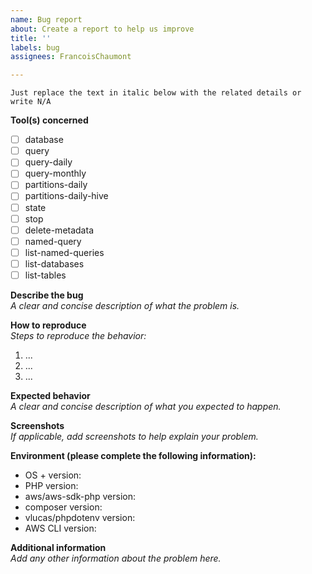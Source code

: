 ```yaml
---
name: Bug report
about: Create a report to help us improve
title: ''
labels: bug
assignees: FrancoisChaumont

---
```


`Just replace the text in italic below with the related details or write N/A`

**Tool(s) concerned**      
- [ ] database
- [ ] query
- [ ] query-daily
- [ ] query-monthly
- [ ] partitions-daily
- [ ] partitions-daily-hive
- [ ] state
- [ ] stop
- [ ] delete-metadata
- [ ] named-query
- [ ] list-named-queries
- [ ] list-databases
- [ ] list-tables

**Describe the bug**        
*A clear and concise description of what the problem is.*

**How to reproduce**        
*Steps to reproduce the behavior:*
1. ...
2. ...
3. ...

**Expected behavior**       
*A clear and concise description of what you expected to happen.*

**Screenshots**     
*If applicable, add screenshots to help explain your problem.*

**Environment (please complete the following information):**        
 - OS + version: 
 - PHP version: 
 - aws/aws-sdk-php version: 
 - composer version: 
 - vlucas/phpdotenv version: 
 - AWS CLI version: 

**Additional information**      
*Add any other information about the problem here.*

